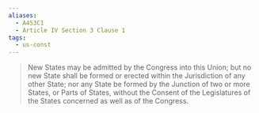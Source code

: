 ```yaml
---
aliases:
  - A4S3C1
  - Article IV Section 3 Clause 1
tags:
  - us-const
---
```

> New States may be admitted by the Congress into this Union; but no new State shall be formed or erected within the Jurisdiction of any other State; nor any State be formed by the Junction of two or more States, or Parts of States, without the Consent of the Legislatures of the States concerned as well as of the Congress.

